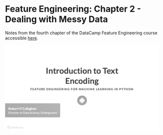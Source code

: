 # Feature Engineering: Chapter 2 - Dealing with Messy Data #
Notes from the fourth chapter of the DataCamp Feature Engineering course accessible [here](https://learn.datacamp.com/courses/feature-engineering-for-machine-learning-in-python).

![slide 1](ch4slides/ch2_01.png)